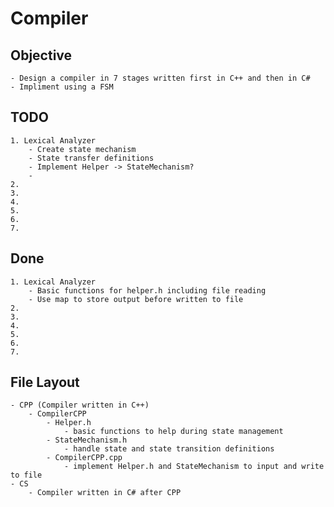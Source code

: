 # Compiler

## Objective
    - Design a compiler in 7 stages written first in C++ and then in C#
    - Impliment using a FSM

## TODO
    1. Lexical Analyzer
        - Create state mechanism
        - State transfer definitions
        - Implement Helper -> StateMechanism?
        - 
    2.
    3.
    4.
    5.
    6.
    7.

## Done
    1. Lexical Analyzer
        - Basic functions for helper.h including file reading
        - Use map to store output before written to file
    2.
    3.
    4.
    5.
    6.
    7.

## File Layout
    - CPP (Compiler written in C++)
        - CompilerCPP
            - Helper.h
                - basic functions to help during state management
            - StateMechanism.h
                - handle state and state transition definitions
            - CompilerCPP.cpp
                - implement Helper.h and StateMechanism to input and write to file
    - CS 
        - Compiler written in C# after CPP
